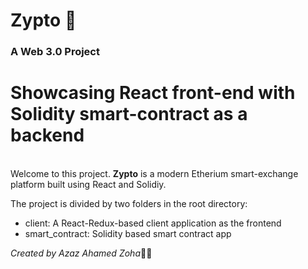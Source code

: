 # Zypto 🚀

### A Web 3.0 Project

# Showcasing React front-end with Solidity smart-contract as a backend

<br>
Welcome to this project. <strong>Zypto</strong> is a modern Etherium smart-exchange platform built using React and Solidiy.

<br>

The project is divided by two folders in the root directory:

- client: A React-Redux-based client application as the frontend
- smart_contract: Solidity based smart contract app

<em> Created by Azaz Ahamed Zoha</em>🧑‍🚀
